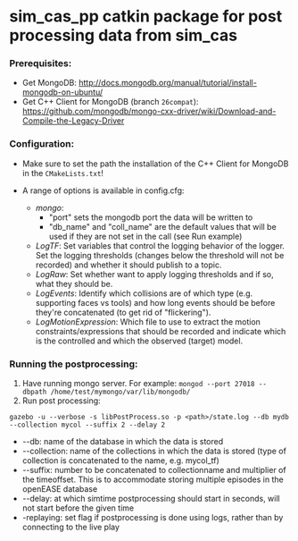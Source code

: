 # sim_cas_pp catkin package for post processing data from sim_cas

### Prerequisites:
- Get MongoDB: http://docs.mongodb.org/manual/tutorial/install-mongodb-on-ubuntu/
- Get C++ Client for MongoDB (branch ```26compat```): https://github.com/mongodb/mongo-cxx-driver/wiki/Download-and-Compile-the-Legacy-Driver

### Configuration:
- Make sure to set the path the installation of the C++ Client for MongoDB in the ```CMakeLists.txt```!

- A range of options is available in config.cfg:
	- *mongo*: 
		- "port" sets the mongodb port the data will be written to
		- "db_name" and "coll_name" are the default values that will be used if they are not set in the call (see Run example)
	- *LogTF*:
		Set variables that control the logging behavior of the logger. Set the logging thresholds (changes below the threshold will not be recorded) and whether it should publish to a topic. 
	- *LogRaw*:
		Set whether want to apply logging thresholds and if so, what they should be.
	- *LogEvents*:
		Identify which collisions are of which type (e.g. supporting faces vs tools) and how long events should be before they're concatenated (to get rid of "flickering").
	- *LogMotionExpression*:
		Which file to use to extract the motion constraints/expressions that should be recorded and indicate which is the controlled and which the observed (target) model.


### Running the postprocessing:
1. Have running mongo server. For example: `mongod --port 27018 --dbpath /home/test/mymongo/var/lib/mongodb/`
2. Run post processing:
~~~
gazebo -u --verbose -s libPostProcess.so -p <path>/state.log --db mydb --collection mycol --suffix 2 --delay 2
~~~
- --db: name of the database in which the data is stored
- --collection: name of the collections in which the data is stored (type of collection is concatenated to the name, e.g. mycol_tf)
- --suffix: number to be concatenated to collectionname and multiplier of the timeoffset. This is to accommodate storing multiple episodes in the openEASE database
- --delay: at which simtime postprocessing should start in seconds, will not start before the given time
- -replaying: set flag if postprocessing is done using logs, rather than by connecting to the live play


